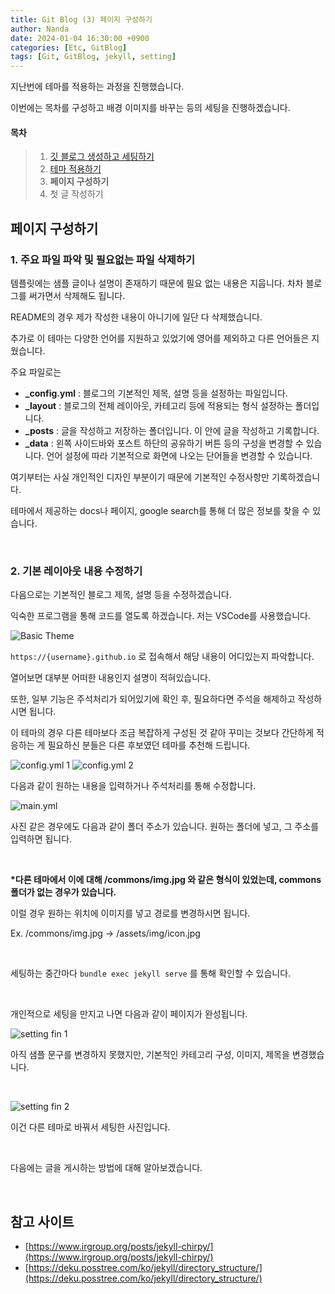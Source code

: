 ```yaml
---
title: Git Blog (3) 페이지 구성하기
author: Nanda
date: 2024-01-04 16:30:00 +0900
categories: [Etc, GitBlog]
tags: [Git, GitBlog, jekyll, setting]
---
```


<!-- outline-start -->

지난번에 테마를 적용하는 과정을 진행했습니다.

이번에는 목차를 구성하고 배경 이미지를 바꾸는 등의 세팅을 진행하겠습니다.

<!-- outline-end -->





#### 목차
> 1. [깃 블로그 생성하고 세팅하기](https://hyeoonji.github.io/posts/Blog_1/)
> 2. [테마 적용하기](https://hyeoonji.github.io/posts/Blog_2/)
> 3. **페이지 구성하기**
> 4. 첫 글 작성하기




## **페이지 구성하기**




### 1. 주요 파일 파악 및 필요없는 파일 삭제하기

템플릿에는 샘플 글이나 설명이 존재하기 때문에 필요 없는 내용은 지웁니다.
차차 블로그를 써가면서 삭제해도 됩니다.

README의 경우 제가 작성한 내용이 아니기에 일단 다 삭제했습니다.

추가로 이 테마는 다양한 언어를 지원하고 있었기에 영어를 제외하고 다른 언어들은 지웠습니다.

주요 파일로는 

- **_config.yml** : 블로그의 기본적인 제목, 설명 등을 설정하는 파일입니다.
- **_layout** : 블로그의 전체 레이아웃, 카테고리 등에 적용되는 형식 설정하는 폴더입니다.
- **_posts** : 글을 작성하고 저장하는 폴더입니다. 이 안에 글을 작성하고 기록합니다.
- **_data** : 왼쪽 사이드바와 포스트 하단의 공유하기 버튼 등의 구성을 변경할 수 있습니다. 언어 설정에 따라 기본적으로 화면에 나오는 단어들을 변경할 수 있습니다.

여기부터는 사실 개인적인 디자인 부분이기 때문에 기본적인 수정사항만 기록하겠습니다.

테마에서 제공하는 docs나 페이지, google search를 통해 더 많은 정보를 찾을 수 있습니다.

<br>


### 2. 기본 레이아웃 내용 수정하기
    
다음으로는 기본적인 블로그 제목, 설명 등을 수정하겠습니다.

익숙한 프로그램을 통해 코드를 열도록 하겠습니다. 저는 VSCode를 사용했습니다.

![Basic Theme](/assets/img/post/20240104/post_0.png)

`https://{username}.github.io` 로 접속해서 해당 내용이 어디있는지 파악합니다.

열어보면 대부분 어떠한 내용인지 설명이 적혀있습니다.

또한, 일부 기능은 주석처리가 되어있기에 확인 후, 필요하다면 주석을 해제하고 작성하시면 됩니다.

이 테마의 경우 다른 테마보다 조금 복잡하게 구성된 것 같아 꾸미는 것보다 간단하게 적응하는 게 필요하신 분들은 다른 후보였던 테마를 추천해 드립니다.

![config.yml 1](/assets/img/post/20240104/post_1.png)
![config.yml 2](/assets/img/post/20240104/post_2.png)

다음과 같이 원하는 내용을 입력하거나 주석처리를 통해 수정합니다.

![main.yml](/assets/img/post/20240104/post_3.png)

사진 같은 경우에도 다음과 같이 폴더 주소가 있습니다. 원하는 폴더에 넣고, 그 주소를 입력하면 됩니다.

<br>

**\*다른 테마에서 이에 대해 /commons/img.jpg 와 같은 형식이 있었는데, commons 폴더가 없는 경우가 있습니다.**

이럴 경우 원하는 위치에 이미지를 넣고 경로를 변경하시면 됩니다.

Ex. /commons/img.jpg → /assets/img/icon.jpg

<br>


세팅하는 중간마다 `bundle exec jekyll serve` 를 통해 확인할 수 있습니다.

<br>

개인적으로 세팅을 만지고 나면 다음과 같이 페이지가 완성됩니다.

![setting fin 1](/assets/img/post/20240104/post_4.png)

아직 샘플 문구를 변경하지 못했지만, 기본적인 카테고리 구성, 이미지, 제목을 변경했습니다.

<br>

![setting fin 2](/assets/img/post/20240104/post_5.png)

이건 다른 테마로 바꿔서 세팅한 사진입니다.

<br>

다음에는 글을 게시하는 방법에 대해 알아보겠습니다.

<br>
<div class="card">
<script async src="https://pagead2.googlesyndication.com/pagead/js/adsbygoogle.js?client=ca-pub-8993100314477491"
     crossorigin="anonymous"></script>
<!-- 디스플레이광고-수평형 -->
<ins class="adsbygoogle"
     style="display:block"
     data-ad-client="ca-pub-8993100314477491"
     data-ad-slot="9549119208"
     data-ad-format="auto"
     data-full-width-responsive="true"></ins>
<script>
     (adsbygoogle = window.adsbygoogle || []).push({});
</script>
</div>


## 참고 사이트
- [https://www.irgroup.org/posts/jekyll-chirpy/](https://www.irgroup.org/posts/jekyll-chirpy/)
- [https://deku.posstree.com/ko/jekyll/directory_structure/](https://deku.posstree.com/ko/jekyll/directory_structure/)

